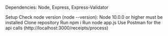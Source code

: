 Dependencies:
Node, Express, Express-Validator

Setup
Check node version (node --version): Node 10.0.0 or higher must be installed
Clone repository
Run npm i
Run node app.js
Use Postman for the api calls (http://localhost:3000/receipts/process)